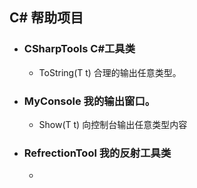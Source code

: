 ## C# 帮助项目 

- ### CSharpTools C#工具类
    -  ToString<T>(T t) 合理的输出任意类型。
- ### MyConsole 我的输出窗口。
    -  Show<T>(T t) 向控制台输出任意类型内容
 
- ### RefrectionTool 我的反射工具类
    -  